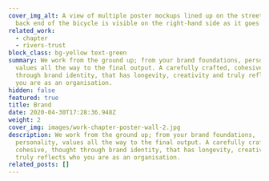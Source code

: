 ```yaml
---
cover_img_alt: A view of multiple poster mockups lined up on the street. The
  back end of the bicycle is visible on the right-hand side as it goes past.
related_work:
  - chapter
  - rivers-trust
block_class: bg-yellow text-green
summary: We work from the ground up; from your brand foundations, personality,
  values all the way to the final output. A carefully crafted, cohesive, thought
  through brand identity, that has longevity, creativity and truly reflects who
  you are as an organisation.
hidden: false
featured: true
title: Brand
date: 2020-04-30T17:28:36.948Z
weight: 2
cover_img: images/work-chapter-poster-wall-2.jpg
description: We work from the ground up; from your brand foundations,
  personality, values all the way to the final output. A carefully crafted,
  cohesive, thought through brand identity, that has longevity, creativity and
  truly reflects who you are as an organisation.
related_posts: []
---
```

